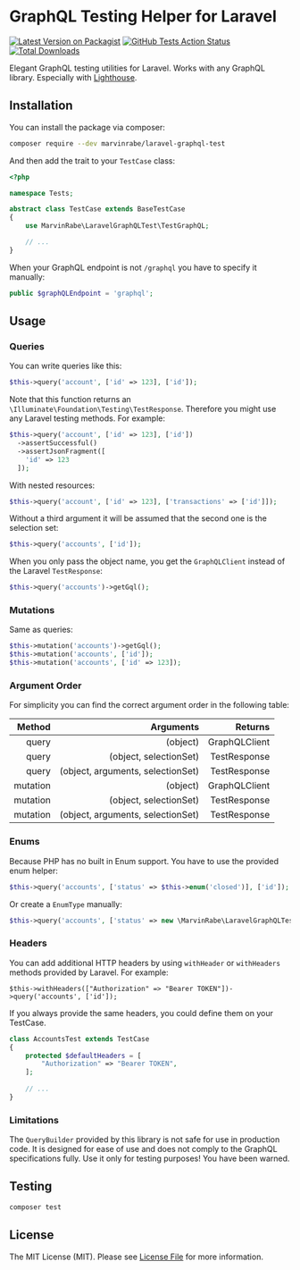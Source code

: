 # GraphQL Testing Helper for Laravel

[![Latest Version on Packagist](https://img.shields.io/packagist/v/marvinrabe/laravel-graphql-test.svg?style=flat-square)](https://packagist.org/packages/marvinrabe/laravel-graphql-test)
[![GitHub Tests Action Status](https://img.shields.io/github/workflow/status/marvinrabe/laravel-graphql-test/Tests?label=tests)](https://github.com/marvinrabe/laravel-graphql-test/actions?query=workflow%3ATests+branch%3Amaster)
[![Total Downloads](https://img.shields.io/packagist/dt/marvinrabe/laravel-graphql-test.svg?style=flat-square)](https://packagist.org/packages/marvinrabe/laravel-graphql-test)

Elegant GraphQL testing utilities for Laravel. Works with any GraphQL library. Especially with [Lighthouse](https://lighthouse-php.com/).

## Installation

You can install the package via composer:

```bash
composer require --dev marvinrabe/laravel-graphql-test
```

And then add the trait to your `TestCase` class:

```php
<?php

namespace Tests;

abstract class TestCase extends BaseTestCase
{
    use MarvinRabe\LaravelGraphQLTest\TestGraphQL;

    // ...
}
```

When your GraphQL endpoint is not `/graphql` you have to specify it manually:

````php
public $graphQLEndpoint = 'graphql';
````

## Usage

### Queries

You can write queries like this:

```php
$this->query('account', ['id' => 123], ['id']);
```

Note that this function returns an `\Illuminate\Foundation\Testing\TestResponse`. Therefore you might use any Laravel testing methods. For example:

```php
$this->query('account', ['id' => 123], ['id'])
  ->assertSuccessful()
  ->assertJsonFragment([
    'id' => 123
  ]);
```

With nested resources:

```php
$this->query('account', ['id' => 123], ['transactions' => ['id']]);
```

Without a third argument it will be assumed that the second one is the selection set:

```php
$this->query('accounts', ['id']);
```

When you only pass the object name, you get the `GraphQLClient` instead of the Laravel `TestResponse`:

```php
$this->query('accounts')->getGql();
```

### Mutations

Same as queries: 

```php
$this->mutation('accounts')->getGql();
$this->mutation('accounts', ['id']);
$this->mutation('accounts', ['id' => 123]); 
```

### Argument Order

For simplicity you can find the correct argument order in the following table:

|   Method |                         Arguments |       Returns |
|---------:|----------------------------------:|--------------:|
| query    | (object)                          | GraphQLClient |
| query    | (object, selectionSet)            | TestResponse  |
| query    | (object, arguments, selectionSet) | TestResponse  |
| mutation | (object)                          | GraphQLClient |
| mutation | (object, selectionSet)            | TestResponse  |
| mutation | (object, arguments, selectionSet) | TestResponse  |

### Enums

Because PHP has no built in Enum support. You have to use the provided enum helper:

```php
$this->query('accounts', ['status' => $this->enum('closed')], ['id']);
```

Or create a `EnumType` manually:

```php
$this->query('accounts', ['status' => new \MarvinRabe\LaravelGraphQLTest\Scalars\EnumType('closed')], ['id']);
```

### Headers

You can add additional HTTP headers by using `withHeader` or `withHeaders` methods provided by Laravel. For example:

    $this->withHeaders(["Authorization" => "Bearer TOKEN"])->query('accounts', ['id']);

If you always provide the same headers, you could define them on your TestCase.

```php
class AccountsTest extends TestCase
{
    protected $defaultHeaders = [
        "Authorization" => "Bearer TOKEN",
    ];
    
    // ...
}
```

### Limitations

The `QueryBuilder` provided by this library is not safe for use in production code. It is designed for ease of use and does not comply to the GraphQL specifications fully. Use it only for testing purposes! You have been warned.

## Testing

``` bash
composer test
```

## License

The MIT License (MIT). Please see [License File](LICENSE.md) for more information.
